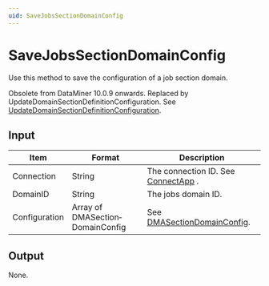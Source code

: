 ```yaml
---
uid: SaveJobsSectionDomainConfig
---
```


# SaveJobsSectionDomainConfig

Use this method to save the configuration of a job section domain.

Obsolete from DataMiner 10.0.9 onwards. Replaced by UpdateDomainSectionDefinitionConfiguration. See [UpdateDomainSectionDefinitionConfiguration](xref:UpdateDomainSectionDefinitionConfiguration).

## Input

| Item          | Format                           | Description                                                                       |
|---------------|----------------------------------|-----------------------------------------------------------------------------------|
| Connection    | String                           | The connection ID. See [ConnectApp](xref:ConnectApp) .  |
| DomainID      | String                           | The jobs domain ID.                                                               |
| Configuration | Array of DMASection­DomainConfig | See [DMASectionDomainConfig](xref:DMASectionDomainConfig). |

## Output

None.

